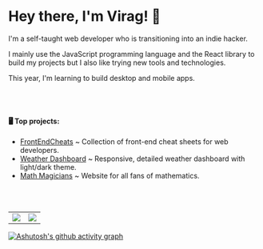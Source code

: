 
# Hey there, I'm Virag! 🌃

I'm a self-taught web developer who is transitioning into an indie hacker.

I mainly use the JavaScript programming language and the React library to build my projects but I also like trying new tools and technologies.

This year, I'm learning to build desktop and mobile apps.

<br>
<br>
<h4> 🖥 Top projects: </h4>

 - [FrontEndCheats](https://frontendcheats.com/) ~ Collection of front-end cheat sheets for web developers.
 - [Weather Dashboard](https://virag-ky-weather-dashboard.netlify.app/) ~ Responsive, detailed weather dashboard with light/dark theme.
 - [Math Magicians](https://virag-ky-math-magicians.netlify.app/) ~ Website for all fans of mathematics.
<br>
<br>
<div><table><tr><td width="50%"><img src="https://github-readme-stats.vercel.app/api?username=virag-ky&show_icons=true&bg_color=1e293b&icon_color=6bccf2&title_color=6bccf2&text_color=d6d8d9"></td><td width="50%"><img src="https://github-readme-streak-stats-eight.vercel.app/?user=virag-ky&hide_border=false&ring=4b7db5&sideNums=cdd6f4&stroke=6bccf2&background=1e293b&sideLabels=6bccf2&dates=d6d8d9&fire=d6d8d9&currStreakLabel=6bccf2&currStreakNum=d6d8d9&date_format=M%20j%5B%2C%20Y%5D"></td></tr></table></div>


[![Ashutosh's github activity graph](https://github-readme-activity-graph.vercel.app/graph?username=virag-ky&bg_color=1e293b&color=d6d8d9&line=4b7db5&point=fff&area=true&hide_border=false)](https://github.com/ashutosh00710/github-readme-activity-graph)
